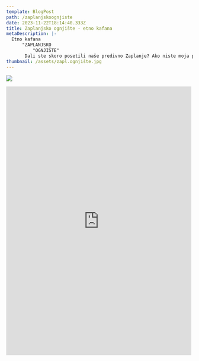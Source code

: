 ```yaml
---
template: BlogPost
path: /zaplanjskoognjiste
date: 2023-11-22T18:14:40.333Z
title: Zaplanjsko ognjište - etno kafana
metaDescription: |-
  Etno kafana
      "ZAPLANJSKO
          "OGNJIŠTE"
       Dali ste skoro posetili naše predivno Zaplanje? Ako niste moja preporuka Vam je da to obavezno učinite
thumbnail: /assets/zapl.ognjište.jpg
---
```

![](/assets/OGNIŠTE.jpg)

<iframe src="https://www.facebook.com/plugins/post.php?href=https%3A%2F%2Fwww.facebook.com%2Fpermalink.php%3Fstory_fbid%3Dpfbid09tqg1uqCBaex9i6ZzXHUVPU29G24KDbKdb8ECtW3MbYrMKSQzcg3stzh47MWPNwml%26id%3D100010287496671&show_text=true&width=500" width="500" height="723" style="border:none;overflow:hidden" scrolling="no" frameborder="0" allowfullscreen="true" allow="autoplay; clipboard-write; encrypted-media; picture-in-picture; web-share"></iframe>
